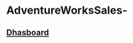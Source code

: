 # AdventureWorksSales-
## [Dhasboard](https://app.powerbi.com/view?r=eyJrIjoiY2I5OGU3MTUtNWVkNi00MjQ1LTgxN2ItNjYxM2E2ZDliNWRkIiwidCI6IjA3YzJjY2MxLTZlZTYtNDdhZi05ZTg3LTYyZDI1Yjk0M2UxNiJ9)


